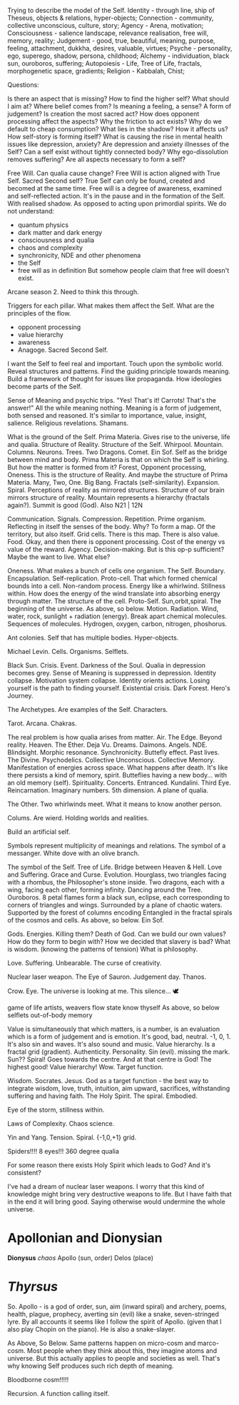 
Trying to describe the model of the Self.
Identity - through line, ship of Theseus, objects & relations, hyper-objects;
Connection - community, collective unconscious, culture, story;
Agency - Arena, motivation;
Consciousness - salience landscape, relevance realisation, free will, memory, reality;
Judgement - good, true, beautiful, meaning, purpose, feeling, attachment, dukkha, desires, valuable, virtues;
Psyche - personality, ego, superego, shadow, persona, childhood;
Alchemy - individuation, black sun, ouroboros, suffering;
Autopoiesis - Life, Tree of Life, fractals, morphogenetic space, gradients;
Religion - Kabbalah, Chist;

Questions:

Is there an aspect that is missing?
How to find the higher self? What should I aim at?
Where belief comes from?
Is meaning a feeling, a sense? A form of judgement?
Is creation the most sacred act?
How does opponent processing affect the aspects?
Why the friction to act exists? Why do we default to cheap consumption?
What lies in the shadow? How it affects us?
How self-story is forming itself?
What is causing the rise in mental health issues like depression, anxiety?
Are depression and anxiety illnesses of the Self?
Can a self exist without tightly connected body?
Why ego-dissolution removes suffering?
Are all aspects necessary to form a self?

Free Will.
Can qualia cause change?
Free Will is action aligned with True Self. Sacred Second self?
True Self can only be found, created and becomed at the same time.
Free will is a degree of awareness, examined and self-reflected action.
It's in the pause and in the formation of the Self. With realised shadow.
As opposed to acting upon primordial spirits.
We do not understand:
- quantum physics
- dark matter and dark energy
- consciousness and qualia
- chaos and complexity
- synchronicity, NDE and other phenomena
- the Self
- free will as in definition
But somehow people claim that free will doesn't exist.

Arcane season 2. Need to think this through.

Triggers for each pillar. What makes them affect the Self.
What are the principles of the flow.
- opponent processing
- value hierarchy
- awareness
- Anagoge. Sacred Second Self.

I want the Self to feel real and important. Touch upon the symbolic world.
Reveal structures and patterns. Find the guiding principle towards meaning.
Build a framework of thought for issues like propaganda.
How ideologies become parts of the Self.

Sense of Meaning and psychic trips.
"Yes! That's it! Carrots! That's the answer!"
All the while meaning nothing.
Meaning is a form of judgement, both sensed and reasoned.
It's similar to importance, value, insight, salience.
Religious revelations.
Shamans.

What is the ground of the Self.
Prima Materia. Gives rise to the universe, life and qualia.
Structure of Reality. Structure of the Self.
Whirpool. Mountain. Columns. Neurons. Trees. Two Dragons. Comet. Ein Sof.
Self as the bridge between mind and body.
Prima Materia is that on which the Self is whirling.
But how the matter is formed from it?
Forest, Opponent processing, Oneness.
This is the structure of Reality. And maybe the structure of Prima Materia.
Many, Two, One.
Big Bang. Fractals (self-similarity). Expansion. Spiral.
Perceptions of reality as mirrored structures.
Structure of our brain mirrors structure of reality.
Mountain represents a hierarchy (fractals again?). Summit is good (God). Also N21 | 12N

Communication. Signals. Compression. Repetition.
Prime organism. Reflecting in itself the senses of the body. Why?
To form a map. Of the territory, but also itself. Grid cells.
There is this map. There is also value. Food.
Okay, and then there is opponent processing.
Cost of the energy vs value of the reward. Agency. Decision-making.
But is this op-p sufficient?
Maybe the want to live. What else?

Oneness. What makes a bunch of cells one organism. The Self.
Boundary. Encapsulation. Self-replication. Proto-cell.
That which formed chemical bounds into a cell.
Non-random process. Energy like a whirlwind. Stillness within.
How does the energy of the wind translate into absorbing energy through matter.
The structure of the cell.
Proto-Self.
Sun,orbit,spiral. The beginning of the universe.
As above, so below. Motion. Radiation.
Wind, water, rock, sunlight + radiation (energy). Break apart chemical molecules.
Sequences of molecules. Hydrogen, oxygen, carbon, nitrogen, phoshorus.

Ant colonies. Self that has multiple bodies. Hyper-objects.

Michael Levin. Cells. Organisms. Selflets.

Black Sun.
Crisis. Event. Darkness of the Soul.
Qualia in depression becomes grey.
Sense of Meaning is suppressed in depression.
Identity collapse. Motivation system collapse.
Identity orients actions.
Losing yourself is the path to finding yourself.
Existential crisis. Dark Forest.
Hero's Journey.

The Archetypes.
Are examples of the Self. Characters.

Tarot. Arcana. Chakras.

The real problem is how qualia arises from matter.
Air. The Edge. Beyond reality. Heaven. The Ether.
Deja Vu. Dreams. Daimons. Angels.
NDE. Blindsight. Morphic resonance. Synchronicity.
Buttefly effect. Past lives. The Divine. Psychodelics.
Collective Unconscious. Collective Memory.
Manifestation of energies across space.
What happens after death. It's like there persists a kind of memory, spirit.
Butteflies having a new body... with an old memory (self).
Spirituality. Concerts. Entranced.
Kundalini. Third Eye. Reincarnation.
Imaginary numbers. 5th dimension. A plane of qualia.


The Other. Two whirlwinds meet. What it means to know another person.

Colums. Are wierd. Holding worlds and realities.

Build an artificial self.

Symbols represent multiplicity of meanings and relations.
The symbol of a messanger. White dove with an olive branch.

The symbol of the Self.
Tree of Life. Bridge between Heaven & Hell. Love and Suffering. Grace and Curse. Evolution.
Hourglass, two triangles facing with a rhombus, the Philosopher's stone inside.
Two dragons, each with a wing, facing each other, forming infinity. Dancing around the Tree. Ouroboros.
8 petal flames form a black sun, eclipse, each corresponding to corners of triangles and wings.
Surrounded by a plane of chaotic waters. Supported by the forest of columns encoding 
Entangled in the fractal spirals of the cosmos and cells. As above, so below.
Ein Sof.

Gods. Energies.
Killing them?
Death of God.
Can we build our own values?
How do they form to begin with?
How we decided that slavery is bad?
What is wisdom. (knowing the patterns of tension)
What is philosophy.

Love. Suffering. Unbearable.
The curse of creativity.

Nuclear laser weapon. The Eye of Sauron. Judgement day. Thanos.

Crow. Eye. The universe is looking at me. This silence... 🕊️

game of life
artists, weavers
flow state
know thyself
As above, so below
selflets
out-of-body memory

Value is simultaneously that which matters, is a number, is an evaluation which is a form of judgement and is emotion. It's good, bad, neutral. -1, 0, 1.
It's also sin and waves. It's also sound and music.
Value hierarchy. Is a fractal grid (gradient).
Authenticity. Personality.
Sin (evil). missing the mark. Sun?? Spiral! Goes towards the centre.
And at that centre is God! The highest good! Value hierarchy! Wow. Target function.

Wisdom. Socrates. Jesus.
God as a target function - the best way to integrate wisdom, love, truth, intuition, aim upward, sacrifices, withstanding suffering and having faith. The Holy Spirit. The spiral. Embodied.

Eye of the storm, stillness within.

Laws of Complexity. Chaos science.

Yin and Yang. Tension. Spiral. {-1,0,+1} grid.

Spiders!!!! 8 eyes!!! 360 degree qualia

For some reason there exists Holy Spirit which leads to God? And it's consistent?

I've had a dream of nuclear laser weapons.
I worry that this kind of knowledge might bring very destructive weapons to life.
But I have faith that in the end it will bring good.
Saying otherwise would undermine the whole universe.


# Apollonian and Dionysian
**Dionysus** *chaos*
Apollo (sun, order)
Delos (place)
# _Thyrsus_

So. Apollo - is a god of order, sun, aim (inward spiral) and archery, poems, health, plague, prophecy, averting sin (evil) like a snake, seven-stringed lyre. By all accounts it seems like I follow the spirit of Apollo. (given that I also play Chopin on the piano). He is also a snake-slayer.

As Above, So Below.
Same patterns happen on micro-cosm and marco-cosm.
Most people when they think about this, they imagine atoms and universe.
But this actually applies to people and societies as well.
That's why knowing Self produces such rich depth of meaning.

Bloodborne cosm!!!!!

Recursion. A function calling itself.